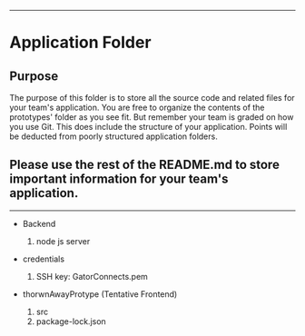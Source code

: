 *********************************************************************************************************************************************
# Application Folder

## Purpose
The purpose of this folder is to store all the source code and related files for your team's application. You are free 
to organize the contents of the prototypes' folder as you see fit. But remember your team is graded on how you use Git. 
This does include the structure of your application. Points will be deducted from poorly structured application folders.

## Please use the rest of the README.md to store important information for your team's application. 
*********************************************************************************************************************************************

- Backend
    1. node js server

- credentials
    1. SSH key: GatorConnects.pem

- thorwnAwayProtype (Tentative Frontend)
    1. src
    2. package-lock.json
